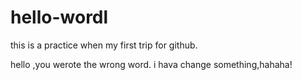 # hello-wordl
this is a practice when my first trip for github.

hello ,you werote the wrong word. 
i hava change something,hahaha!
